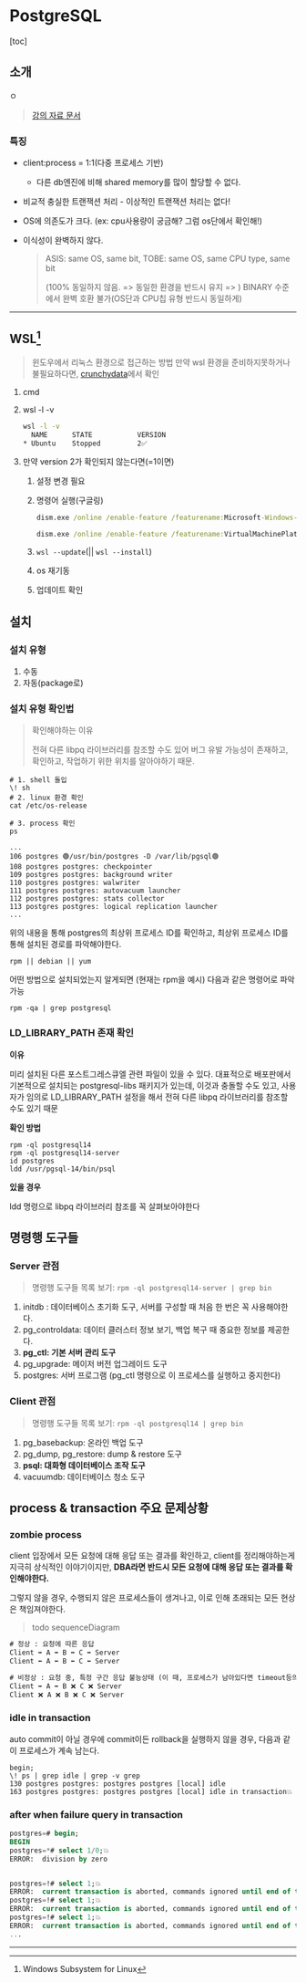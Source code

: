 # PostgreSQL

[toc]

## 소개

ㅇ

> [강의 자료 문서](https://bit.ly/3wsxU43)

### 특징

- client:process = 1:1(다중 프로세스 기반)
  - 다른 db엔진에 비해 shared memory를 많이 할당할 수 없다.

- 비교적 충실한 트랜잭션 처리 - 이상적인 트랜잭션 처리는 없다!

- OS에 의존도가 크다. (ex: cpu사용량이 궁금해? 그럼 os단에서 확인해!)

- 이식성이 완벽하지 않다.

  > ASIS: same OS, same bit, TOBE: same OS, same CPU type, same bit
  >
  > (100% 동일하지 않음. => 동일한 환경을 반드시 유지 => )
  > BINARY 수준에서 완벽 호환 불가(OS단과 CPU칩 유형 반드시 동일하게)

---

## WSL[^ WSL]

> 윈도우에서 리눅스 환경으로 접근하는 방법
> 만약 wsl 환경을 준비하지못하거나 불필요하다면, [crunchydata](https://www.crunchydata.com/developers/playground)에서 확인

1. cmd

2. wsl -l -v
   ```bat
   wsl -l -v
     NAME      STATE           VERSION
   * Ubuntu    Stopped         2✅
   ```

3. 만약 version 2가 확인되지 않는다면(=1이면)

   1. 설정 변경 필요

   2. 명령어 실행(구글링)
      ```bat
      dism.exe /online /enable-feature /featurename:Microsoft-Windows-Subsystem-Linux /all /norestart
      
      dism.exe /online /enable-feature /featurename:VirtualMachinePlatform /all /norestart
      ```

   3. `wsl --update`(|| `wsl --install`)

   4. os 재기동

   5. 업데이트 확인

   

## 설치

### 설치 유형

1. 수동
2. 자동(package로)



### 설치 유형 확인법

> 확인해야하는 이유
>
> 전혀 다른 libpq 라이브러리를 참조할 수도 있어 버그 유발 가능성이 존재하고,
> 확인하고, 작업하기 위한 위치를 알아야하기 때문.

```shell
# 1. shell 돌입
\! sh
# 2. linux 환경 확인
cat /etc/os-release

# 3. process 확인
ps 
```

```
...
106 postgres 🟢/usr/bin/postgres -D /var/lib/pgsql🟢
108 postgres postgres: checkpointer 
109 postgres postgres: background writer 
110 postgres postgres: walwriter 
111 postgres postgres: autovacuum launcher 
112 postgres postgres: stats collector 
113 postgres postgres: logical replication launcher 
...
```

위의 내용을 통해 postgres의 최상위 프로세스 ID를 확인하고,
최상위 프로세스 ID를 통해 설치된 경로를 파악해야한다.

`rpm || debian || yum`

어떤 방법으로 설치되었는지 알게되면 (현재는 rpm을 예시)
다음과 같은 명령어로 파악가능

`rpm -qa | grep postgresql`



### LD_LIBRARY_PATH 존재 확인

**이유**

미리 설치된 다른 포스트그레스큐엘 관련 파일이 있을 수 있다. 대표적으로 배포판에서 기본적으로 설치되는 postgresql-libs 패키지가 있는데, 이것과 충돌할 수도 있고, 사용자가 임의로 LD_LIBRARY_PATH 설정을 해서 전혀 다른 libpq 라이브러리를 참조할 수도 있기 때문

**확인 방법**

```shell
rpm -ql postgresql14
rpm -ql postgresql14-server
id postgres
ldd /usr/pgsql-14/bin/psql
```

**있을 경우**

ldd 명령으로 libpq 라이브러리 참조를 꼭 살펴보아야한다



## 명령행 도구들

### Server 관점

> 명령행 도구들 목록 보기: `rpm -ql postgresql14-server | grep bin`

1. initdb : 데이터베이스 초기화 도구, 서버를 구성할 때 처음 한 번은 꼭 사용해야한다.
2. pg_controldata: 데이터 클러스터 정보 보기, 백업 복구 때 중요한 정보를 제공한다.
3. **pg_ctl: 기본 서버 관리 도구**
4. pg_upgrade: 메이저 버전 업그레이드 도구
5. postgres: 서버 프로그램 (pg_ctl 명령으로 이 프로세스를 실행하고 중지한다)

### Client 관점

> 명령행 도구들 목록 보기: `rpm -ql postgresql14 | grep bin`

1. pg_basebackup: 온라인 백업 도구
2. pg_dump, pg_restore: dump & restore 도구
3. **psql: 대화형 데이터베이스 조작 도구**
4. vacuumdb: 데이터베이스 청소 도구



## process & transaction 주요 문제상황

### zombie process

client 입장에서 모든 요청에 대해 응답 또는 결과를 확인하고,
client를 정리해야하는게 지극히 상식적인 이야기이지만,
**DBA라면 반드시 모든 요청에 대해 응답 또는 결과를 확인해야한다.**

그렇지 않을 경우, 수행되지 않은 프로세스들이 생겨나고,
이로 인해 초래되는 모든 현상은 책임져야한다.

> todo sequenceDiagram

```bat
# 정상 : 요청에 따른 응답
Client ➡ A ➡ B ➡ C ➡ Server
Client ⬅ A ⬅ B ⬅ C ⬅ Server

# 비정상 : 요청 중, 특정 구간 응답 불능상태 (이 때, 프로세스가 남아있다면 timeout등의 제한에 걸리지 않는 동안 그 누구도 해당 프로세스를 찾거나 죽이기 어려우므로 이것이 좀비 프로세스)
Client ➡ A ➡ B ❌ C ❌ Server
Client ❌ A ❌ B ❌ C ❌ Server
```

### idle in transaction

auto commit이 아닐 경우에
commit이든 rollback을 실행하지 않을 경우, 다음과 같이 프로세스가 계속 남는다.

```shell
begin;
\! ps | grep idle | grep -v grep
130 postgres postgres: postgres postgres [local] idle
163 postgres postgres: postgres postgres [local] idle in transaction💥
```

### after when failure query in transaction

```sql
postgres=# begin;
BEGIN
postgres=*# select 1/0;💥
ERROR:  division by zero


postgres=!# select 1;💥
ERROR:  current transaction is aborted, commands ignored until end of transaction block
postgres=!# select 1;💥
ERROR:  current transaction is aborted, commands ignored until end of transaction block
postgres=!# select 1;💥
ERROR:  current transaction is aborted, commands ignored until end of transaction block
...
```





---



[^ WSL]: Windows Subsystem for Linux

